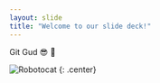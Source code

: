 ```yaml
---
layout: slide
title: "Welcome to our slide deck!"
---
```


Git Gud :sunglasses: 💯 

![Robotocat](https://octodex.github.com/images/Robotocat.png)
{: .center}
